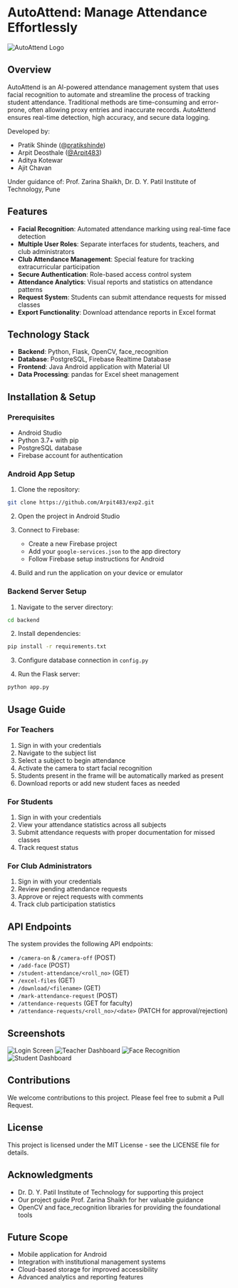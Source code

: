 # AutoAttend: Manage Attendance Effortlessly

![AutoAttend Logo](https://github.com/Arpit483/exp2/blob/master/app/src/main/res/drawable/immigration.png)

## Overview

AutoAttend is an AI-powered attendance management system that uses facial recognition to automate and streamline the process of tracking student attendance. Traditional methods are time-consuming and error-prone, often allowing proxy entries and inaccurate records. AutoAttend ensures real-time detection, high accuracy, and secure data logging.

Developed by:
- Pratik Shinde ([@pratikshinde](https://github.com/pratikshinde))
- Arpit Deosthale ([@Arpit483](https://github.com/Arpit483))
- Aditya Kotewar
- Ajit Chavan

Under guidance of: Prof. Zarina Shaikh, Dr. D. Y. Patil Institute of Technology, Pune

## Features

- **Facial Recognition**: Automated attendance marking using real-time face detection
- **Multiple User Roles**: Separate interfaces for students, teachers, and club administrators
- **Club Attendance Management**: Special feature for tracking extracurricular participation
- **Secure Authentication**: Role-based access control system
- **Attendance Analytics**: Visual reports and statistics on attendance patterns
- **Request System**: Students can submit attendance requests for missed classes
- **Export Functionality**: Download attendance reports in Excel format

## Technology Stack

- **Backend**: Python, Flask, OpenCV, face_recognition
- **Database**: PostgreSQL, Firebase Realtime Database
- **Frontend**: Java Android application with Material UI
- **Data Processing**: pandas for Excel sheet management

## Installation & Setup

### Prerequisites
- Android Studio
- Python 3.7+ with pip
- PostgreSQL database
- Firebase account for authentication

### Android App Setup
1. Clone the repository:
```bash
git clone https://github.com/Arpit483/exp2.git
```

2. Open the project in Android Studio

3. Connect to Firebase:
   - Create a new Firebase project
   - Add your `google-services.json` to the app directory
   - Follow Firebase setup instructions for Android

4. Build and run the application on your device or emulator

### Backend Server Setup
1. Navigate to the server directory:
```bash
cd backend
```

2. Install dependencies:
```bash
pip install -r requirements.txt
```

3. Configure database connection in `config.py`

4. Run the Flask server:
```bash
python app.py
```

## Usage Guide

### For Teachers
1. Sign in with your credentials
2. Navigate to the subject list
3. Select a subject to begin attendance
4. Activate the camera to start facial recognition
5. Students present in the frame will be automatically marked as present
6. Download reports or add new student faces as needed

### For Students
1. Sign in with your credentials
2. View your attendance statistics across all subjects
3. Submit attendance requests with proper documentation for missed classes
4. Track request status

### For Club Administrators
1. Sign in with your credentials
2. Review pending attendance requests
3. Approve or reject requests with comments
4. Track club participation statistics

## API Endpoints

The system provides the following API endpoints:
- `/camera-on` & `/camera-off` (POST)
- `/add-face` (POST)
- `/student-attendance/<roll_no>` (GET)
- `/excel-files` (GET)
- `/download/<filename>` (GET)
- `/mark-attendance-request` (POST)
- `/attendance-requests` (GET for faculty)
- `/attendance-requests/<roll_no>/<date>` (PATCH for approval/rejection)

## Screenshots

![Login Screen](screenshots/login.png.jpg)
![Teacher Dashboard](screenshots/teacher_dashboard.png.jpg)
![Face Recognition](screenshots/recognition.png.jpg)
![Student Dashboard](screenshots/student_view.png.jpg)

## Contributions

We welcome contributions to this project. Please feel free to submit a Pull Request.

## License

This project is licensed under the MIT License - see the LICENSE file for details.

## Acknowledgments

- Dr. D. Y. Patil Institute of Technology for supporting this project
- Our project guide Prof. Zarina Shaikh for her valuable guidance
- OpenCV and face_recognition libraries for providing the foundational tools

## Future Scope

- Mobile application for Android
- Integration with institutional management systems
- Cloud-based storage for improved accessibility
- Advanced analytics and reporting features
